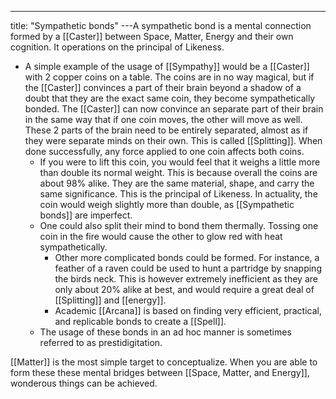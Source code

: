 ---
title: "Sympathetic bonds"
---A sympathetic bond is a mental connection formed by a [[Caster]] between Space, Matter, Energy and their own cognition. It operations on the principal of Likeness.
-  A simple example of the usage of [[Sympathy]] would be a [[Caster]] with 2 copper coins on a table. The coins are in no way magical, but if the [[Caster]] convinces a part of their brain beyond a shadow of a doubt that they are the exact same coin, they become sympathetically bonded. The [[Caster]] can now convince an separate part of their brain in the same way that if one coin moves, the other will move as well. These 2 parts of the brain need to be entirely separated, almost as if they were separate minds on their own. This is called [[Splitting]]. When done successfully, any force applied to one coin affects both coins.
	- If you were to lift this coin, you would feel that it weighs a little more than double its normal weight. This is because overall the coins are about 98% alike. They are the same material, shape, and carry the same significance. This is the principal of Likeness. In actuality, the coin would weigh slightly more than double, as [[Sympathetic bonds]] are imperfect.
	- One could also split their mind to bond them thermally. Tossing one coin in the fire would cause the other to glow red with heat sympathetically.
		- Other more complicated bonds could be formed. For instance, a feather of a raven could be used to hunt a partridge by snapping the birds neck. This is however extremely inefficient as they are only about 20% alike at best, and would require a great deal of [[Splitting]] and [[energy]].
		- Academic [[Arcana]] is based on finding very efficient, practical, and replicable bonds to create a [[Spell]].
	- The usage of these bonds in an ad hoc manner is sometimes referred to as prestidigitation.

[[Matter]] is the most simple target to conceptualize. When you are able to form these these mental bridges between [[Space, Matter, and Energy]], wonderous things can be achieved.